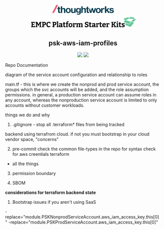 <div align="center">
	<p>
	<img alt="Thoughtworks Logo" src="https://raw.githubusercontent.com/ThoughtWorks-DPS/static/master/thoughtworks_flamingo_wave.png?sanitize=true" width=200 /><br />
	<img alt="DPS Title" src="https://raw.githubusercontent.com/ThoughtWorks-DPS/static/master/EMPCPlatformStarterKitsImage.png?sanitize=true" width=350/><br />
	<h2>psk-aws-iam-profiles</h2>
	<a href="https://opensource.org/licenses/MIT"><img src="https://img.shields.io/github/license/ThoughtWorks-DPS/lab-iam-profiles"></a> <a href="https://aws.amazon.com"><img src="https://img.shields.io/badge/-deployed-blank.svg?style=social&logo=amazon"></a>
	</p>
</div>


Repo Documentation

diagram of the service account configuration and relationship to roles

main.tf - this is where we create the nonprod and prod service account, the groups which the svc accounts will be added, and the
role assumption permissions. in general, a production service account can assume roles in any account, whereas the nonproduction
service account is limited to only accounts without customer workloads.


things we do and why

1. .gitignore - stop all .terraform* files from being tracked

backend using terrafrom cloud. if not you must bootstrap in your cloud vendor space, "concerns"

2. pre-commit
check the common file-types in the repo for syntax
check for aws creentials
terraform
- all the things

3. permission boundary

4. SBOM


**considerations for terraform backend state**
1. Bootstrap issues if you aren't using SaaS




-replace="module.PSKNonprodServiceAccount.aws_iam_access_key.this[0]" -replace="module.PSKProdServiceAccount.aws_iam_access_key.this[0]"
